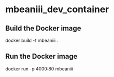 # mbeaniii_dev_container

## Build the Docker image
docker build -t mbeaniii .

## Run the Docker image
docker run -p 4000:80 mbeaniii